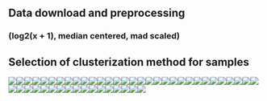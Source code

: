 ## Data download and preprocessing

### (log2(x + 1), median centered, mad scaled)

## Selection of clusterization method for samples

![](Report_DZ_cluster_files/figure-markdown_strict/clust_row-1.png)![](Report_DZ_cluster_files/figure-markdown_strict/clust_row-2.png)![](Report_DZ_cluster_files/figure-markdown_strict/clust_row-3.png)![](Report_DZ_cluster_files/figure-markdown_strict/clust_row-4.png)![](Report_DZ_cluster_files/figure-markdown_strict/clust_row-5.png)![](Report_DZ_cluster_files/figure-markdown_strict/clust_row-6.png)![](Report_DZ_cluster_files/figure-markdown_strict/clust_row-7.png)![](Report_DZ_cluster_files/figure-markdown_strict/clust_row-8.png)![](Report_DZ_cluster_files/figure-markdown_strict/clust_row-9.png)![](Report_DZ_cluster_files/figure-markdown_strict/clust_row-10.png)![](Report_DZ_cluster_files/figure-markdown_strict/clust_row-11.png)![](Report_DZ_cluster_files/figure-markdown_strict/clust_row-12.png)![](Report_DZ_cluster_files/figure-markdown_strict/clust_row-13.png)![](Report_DZ_cluster_files/figure-markdown_strict/clust_row-14.png)![](Report_DZ_cluster_files/figure-markdown_strict/clust_row-15.png)![](Report_DZ_cluster_files/figure-markdown_strict/clust_row-16.png)![](Report_DZ_cluster_files/figure-markdown_strict/clust_row-17.png)![](Report_DZ_cluster_files/figure-markdown_strict/clust_row-18.png)![](Report_DZ_cluster_files/figure-markdown_strict/clust_row-19.png)![](Report_DZ_cluster_files/figure-markdown_strict/clust_row-20.png)![](Report_DZ_cluster_files/figure-markdown_strict/clust_row-21.png)![](Report_DZ_cluster_files/figure-markdown_strict/clust_row-22.png)![](Report_DZ_cluster_files/figure-markdown_strict/clust_row-23.png)![](Report_DZ_cluster_files/figure-markdown_strict/clust_row-24.png)![](Report_DZ_cluster_files/figure-markdown_strict/clust_row-25.png)![](Report_DZ_cluster_files/figure-markdown_strict/clust_row-26.png)![](Report_DZ_cluster_files/figure-markdown_strict/clust_row-27.png)![](Report_DZ_cluster_files/figure-markdown_strict/clust_row-28.png)![](Report_DZ_cluster_files/figure-markdown_strict/clust_row-29.png)![](Report_DZ_cluster_files/figure-markdown_strict/clust_row-30.png)![](Report_DZ_cluster_files/figure-markdown_strict/clust_row-31.png)![](Report_DZ_cluster_files/figure-markdown_strict/clust_row-32.png)![](Report_DZ_cluster_files/figure-markdown_strict/clust_row-33.png)![](Report_DZ_cluster_files/figure-markdown_strict/clust_row-34.png)![](Report_DZ_cluster_files/figure-markdown_strict/clust_row-35.png)![](Report_DZ_cluster_files/figure-markdown_strict/clust_row-36.png)![](Report_DZ_cluster_files/figure-markdown_strict/clust_row-37.png)![](Report_DZ_cluster_files/figure-markdown_strict/clust_row-38.png)![](Report_DZ_cluster_files/figure-markdown_strict/clust_row-39.png)![](Report_DZ_cluster_files/figure-markdown_strict/clust_row-40.png)![](Report_DZ_cluster_files/figure-markdown_strict/clust_row-41.png)![](Report_DZ_cluster_files/figure-markdown_strict/clust_row-42.png)![](Report_DZ_cluster_files/figure-markdown_strict/clust_row-43.png)![](Report_DZ_cluster_files/figure-markdown_strict/clust_row-44.png)![](Report_DZ_cluster_files/figure-markdown_strict/clust_row-45.png)![](Report_DZ_cluster_files/figure-markdown_strict/clust_row-46.png)![](Report_DZ_cluster_files/figure-markdown_strict/clust_row-47.png)![](Report_DZ_cluster_files/figure-markdown_strict/clust_row-48.png)
